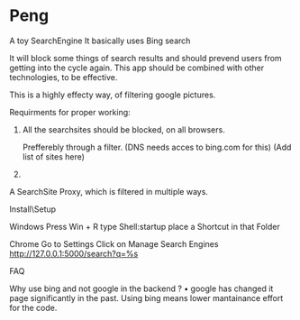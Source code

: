 # Peng        
A toy SearchEngine
It basically uses Bing search

It will block some things of search results and should prevend users from getting into the cycle again.
This app should be combined with other technologies, to be effective.

This is a highly effecty way, of filtering google pictures.

Requirments for proper working:
1. All the searchsites should be blocked, on all browsers.
      
    Prefferebly through a filter. (DNS needs acces to bing.com for this)
    (Add list of sites here)
    
2. 


A SearchSite Proxy, which is filtered in multiple ways.




Install\Setup

Windows
Press Win + R
type Shell:startup
place a Shortcut in that Folder

Chrome
Go to Settings
Click on Manage Search Engines
http://127.0.0.1:5000/search?q=%s


FAQ

Why use bing and not google in the backend ?
  • google has changed it page significantly in the past. Using bing  means lower mantainance effort for the code.
